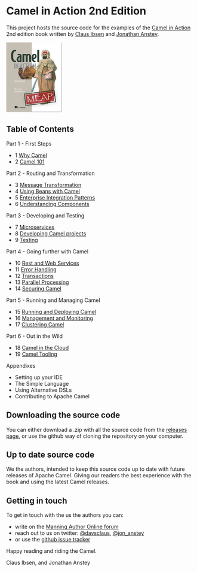 Camel in Action 2nd Edition
===========================

This project hosts the source code for the examples of the [Camel in Action](https://www.manning.com/books/camel-in-action-second-edition) 2nd edition book written by [Claus Ibsen](https://twitter.com/davsclaus) and [Jonathan Anstey](https://twitter.com/jon_anstey). 

![Camel in Action 2nd ed cover](/docs/images/cia2_cover150.jpg?raw=true)


Table of Contents
-----------------

Part 1 - First Steps

- 1 [Why Camel](chapter1)
- 2 [Camel 101](chapter2)

Part 2 - Routing and Transformation

- 3 [Message Transformation](chapter3)
- 4 [Using Beans with Camel](chapter4)
- 5 [Enterprise Integration Patterns](chapter5)
- 6 [Understanding Components](chapter6)

Part 3 - Developing and Testing

- 7 [Microservices](chapter7)
- 8 [Developing Camel projects](chapter8)
- 9 [Testing](chapter9)

Part 4 - Going further with Camel

- 10 [Rest and Web Services](chapter10)
- 11 [Error Handling](chapter11)
- 12 [Transactions](chapter12)
- 13 [Parallel Processing](chapter13)
- 14 [Securing Camel](chapter14)

Part 5 - Running and Managing Camel

- 15 [Running and Deploying Camel](chapter15)
- 16 [Management and Monitoring](chapter16)
- 17 [Clustering Camel](chapter17)

Part 6 - Out in the Wild

- 18 [Camel in the Cloud](chapter18)
- 19 [Camel Tooling](chapter19)

Appendixes

- Setting up your IDE
- The Simple Language
- Using Alternative DSLs
- Contributing to Apache Camel



Downloading the source code
---------------------------

You can either download a .zip with all the source code from the [releases page](https://github.com/camelinaction/camelinaction2/releases), or use the github way of cloning the repository on your computer.


Up to date source code
----------------------

We the authors, intended to keep this source code up to date with future releases of Apache Camel. Giving our readers the best experience with the book and using the latest Camel releases. 


Getting in touch
----------------

To get in touch with the us the authors you can:

* write on the [Manning Author Online forum](https://forums.manning.com/forums/camel-in-action-second-edition)
* reach out to us on twitter: [@davsclaus](https://twitter.com/davsclaus), [@jon_anstey](https://twitter.com/jon_anstey)
* or use the [github issue tracker](https://github.com/camelinaction/camelinaction2/issues)


Happy reading and riding the Camel.

Claus Ibsen, and Jonathan Anstey
